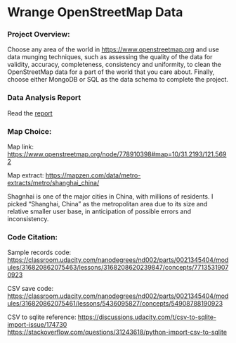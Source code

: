 # Wrange OpenStreetMap Data #

### Project Overview: ###

Choose any area of the world in https://www.openstreetmap.org and use data munging techniques, such as assessing the quality of the data for validity, accuracy, completeness, consistency and uniformity, to clean the OpenStreetMap data for a part of the world that you care about. Finally, choose either MongoDB or SQL as the data schema to complete the project.

### Data Analysis Report ###

Read the [report](https://github.com/yudataguy/udacity-data-analyst-nanodegree/blob/master/data-wrangling/datawrangle_report.pdf)

### Map Choice: ###

Map link:
https://www.openstreetmap.org/node/778910398#map=10/31.2193/121.5692

Map extract:
https://mapzen.com/data/metro-extracts/metro/shanghai_china/

Shagnhai is one of the major cities in China, with millions of residents. 
I picked “Shanghai, China” as the metropolitan area due to its size and relative smaller user base, in anticipation of possible errors and inconsistency. 

### Code Citation: ###

Sample records code:
https://classroom.udacity.com/nanodegrees/nd002/parts/0021345404/modules/316820862075463/lessons/3168208620239847/concepts/77135319070923

CSV save code:
https://classroom.udacity.com/nanodegrees/nd002/parts/0021345404/modules/316820862075461/lessons/5436095827/concepts/54908788190923

CSV to sqlite reference:
https://discussions.udacity.com/t/csv-to-sqlite-import-issue/174730
https://stackoverflow.com/questions/31243618/python-import-csv-to-sqlite


